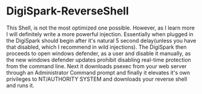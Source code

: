 # DigiSpark-ReverseShell
This Shell, is not the most optimized one possible. However, as I learn more I will definitely write a more powerful injection. Essentially when plugged in the DigiSpark should begin after it's natural 5 second delay(unless you have that disabled, which I recommend in wild injections). The DigiSpark then proceeds to open windows defender, as a user and disable it manually, as the new windows defender updates prohibit disabling real-time protection from the command line. Next it downloads psexec from your web server through an Administrator Command prompt and finally it elevates it's own privileges to NT/AUTHORITY SYSTEM and downloads your reverse shell and runs it.
